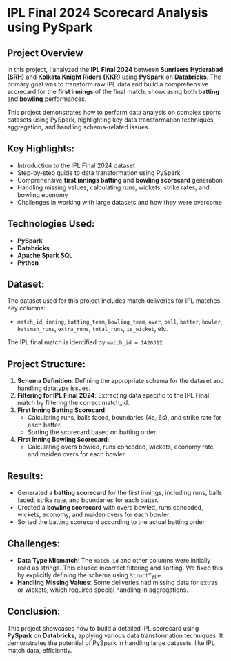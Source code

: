 # IPL Final 2024 Scorecard Analysis using PySpark

## Project Overview
In this project, I analyzed the **IPL Final 2024** between **Sunrisers Hyderabad (SRH)** and **Kolkata Knight Riders (KKR)** using **PySpark** on **Databricks**. The primary goal was to transform raw IPL data and build a comprehensive scorecard for the **first innings** of the final match, showcasing both **batting** and **bowling** performances.

This project demonstrates how to perform data analysis on complex sports datasets using PySpark, highlighting key data transformation techniques, aggregation, and handling schema-related issues.

## Key Highlights:
- Introduction to the IPL Final 2024 dataset
- Step-by-step guide to data transformation using PySpark
- Comprehensive **first innings batting** and **bowling scorecard** generation
- Handling missing values, calculating runs, wickets, strike rates, and bowling economy
- Challenges in working with large datasets and how they were overcome

## Technologies Used:
- **PySpark**
- **Databricks**
- **Apache Spark SQL**
- **Python**

## Dataset:
The dataset used for this project includes match deliveries for IPL matches. Key columns:
- `match_id`, `inning`, `batting_team`, `bowling_team`, `over`, `ball`, `batter`, `bowler`, `batsman_runs`, `extra_runs`, `total_runs`, `is_wicket`, etc.

The IPL final match is identified by `match_id = 1426312`.

## Project Structure:
1. **Schema Definition**: Defining the appropriate schema for the dataset and handling datatype issues.
2. **Filtering for IPL Final 2024**: Extracting data specific to the IPL Final match by filtering the correct match_id.
3. **First Inning Batting Scorecard**: 
   - Calculating runs, balls faced, boundaries (4s, 6s), and strike rate for each batter.
   - Sorting the scorecard based on batting order.
4. **First Inning Bowling Scorecard**:
   - Calculating overs bowled, runs conceded, wickets, economy rate, and maiden overs for each bowler.

## Results:
- Generated a **batting scorecard** for the first innings, including runs, balls faced, strike rate, and boundaries for each batter.
- Created a **bowling scorecard** with overs bowled, runs conceded, wickets, economy, and maiden overs for each bowler.
- Sorted the batting scorecard according to the actual batting order.

## Challenges:
- **Data Type Mismatch**: The `match_id` and other columns were initially read as strings. This caused incorrect filtering and sorting. We fixed this by explicitly defining the schema using `StructType`.
- **Handling Missing Values**: Some deliveries had missing data for extras or wickets, which required special handling in aggregations.

## Conclusion:
This project showcases how to build a detailed IPL scorecard using **PySpark** on **Databricks**, applying various data transformation techniques. It demonstrates the potential of PySpark in handling large datasets, like IPL match data, efficiently.
